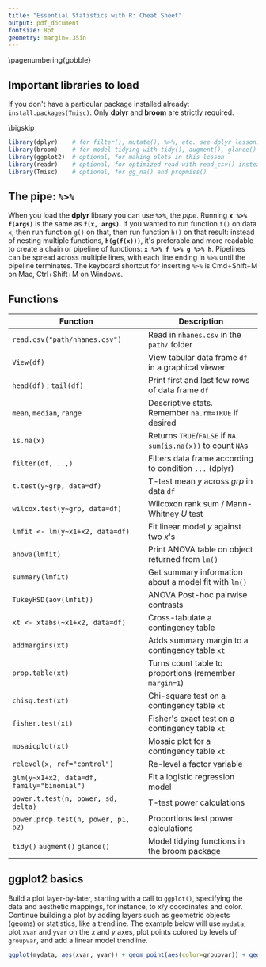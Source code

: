 ```yaml
---
title: "Essential Statistics with R: Cheat Sheet"
output: pdf_document
fontsize: 8pt
geometry: margin=.35in
---
```


\pagenumbering{gobble}

## Important libraries to load

If you don't have a particular package installed already: `install.packages(Tmisc)`. Only **dplyr** and **broom** are strictly required.

\bigskip

```r
library(dplyr)    # for filter(), mutate(), %>%, etc. see dplyr lesson.
library(broom)    # for model tidying with tidy(), augment(), glance()
library(ggplot2)  # optional, for making plots in this lesson
library(readr)    # optional, for optimized read with read_csv() instead of read.csv()
library(Tmisc)    # optional, for gg_na() and propmiss()
```

## The pipe: **`%>%`**

When you load the **dplyr** library you can use **`%>%`**, the _pipe_. Running **`x %>% f(args)`** is the same as **`f(x, args)`**. If you wanted to run function `f()` on data `x`, then run function `g()` on that, then run function `h()` on that result: instead of nesting multiple functions, **`h(g(f(x)))`**, it's preferable and more readable to create a chain or pipeline of functions: **`x %>% f %>% g %>% h`**. Pipelines can be spread across multiple lines, with each line ending in `%>%` until the pipeline terminates. The keyboard shortcut for inserting `%>%` is Cmd+Shift+M on Mac, Ctrl+Shift+M on Windows.

## Functions

| **Function** | **Description** | 
| --- | --- |
| `read.csv("path/nhanes.csv")` | Read in `nhanes.csv` in the `path/` folder |
| `View(df)` | View tabular data frame `df` in a graphical viewer |
| `head(df)` ; `tail(df)` | Print first and last few rows of data frame `df` |
| `mean`, `median`, `range` | Descriptive stats. Remember `na.rm=TRUE` if desired |
| `is.na(x)` | Returns `TRUE`/`FALSE` if `NA`. `sum(is.na(x))` to count `NA`s |
| `filter(df, ..,)` | Filters data frame according to condition `...` (dplyr) |
| `t.test(y~grp, data=df)` | T-test mean _y_ across _grp_ in data `df` |
| `wilcox.test(y~grp, data=df)` | Wilcoxon rank sum / Mann-Whitney _U_ test |
| `lmfit <- lm(y~x1+x2, data=df)` | Fit linear model _y_ against two _x_'s |
| `anova(lmfit)` | Print ANOVA table on object returned from `lm()` |
| `summary(lmfit)` | Get summary information about a model fit with `lm()` |
| `TukeyHSD(aov(lmfit))` | ANOVA Post-hoc pairwise contrasts |
| `xt <- xtabs(~x1+x2, data=df)` | Cross-tabulate a contingency table | 
| `addmargins(xt)` | Adds summary margin to a contingency table `xt` |
| `prop.table(xt)` | Turns count table to proportions (remember `margin=1`) |
| `chisq.test(xt)` | Chi-square test on a contingency table `xt` |
| `fisher.test(xt)` | Fisher's exact test on a contingency table `xt` |
| `mosaicplot(xt)` | Mosaic plot for a contingency table `xt` |
| `relevel(x, ref="control")` | Re-level a factor variable |
| `glm(y~x1+x2, data=df, family="binomial")` | Fit a logistic regression model |
| `power.t.test(n, power, sd, delta)` | T-test power calculations | 
| `power.prop.test(n, power, p1, p2)` | Proportions test power calculations | 
| `tidy()` `augment()` `glance()` | Model tidying functions in the broom package |

## ggplot2 basics

Build a plot layer-by-later, starting with a call to `ggplot()`, specifying the data and aesthetic mappings, for instance, to x/y coordinates and color. Continue building a plot by adding layers such as geometric objects (geoms) or statistics, like a trendline. The example below will use `mydata`, plot `xvar` and `yvar` on the _x_ and _y_ axes, plot points colored by levels of `groupvar`, and add a linear model trendline.

```r
ggplot(mydata, aes(xvar, yvar)) + geom_point(aes(color=groupvar)) + geom_smooth(method="lm")
```